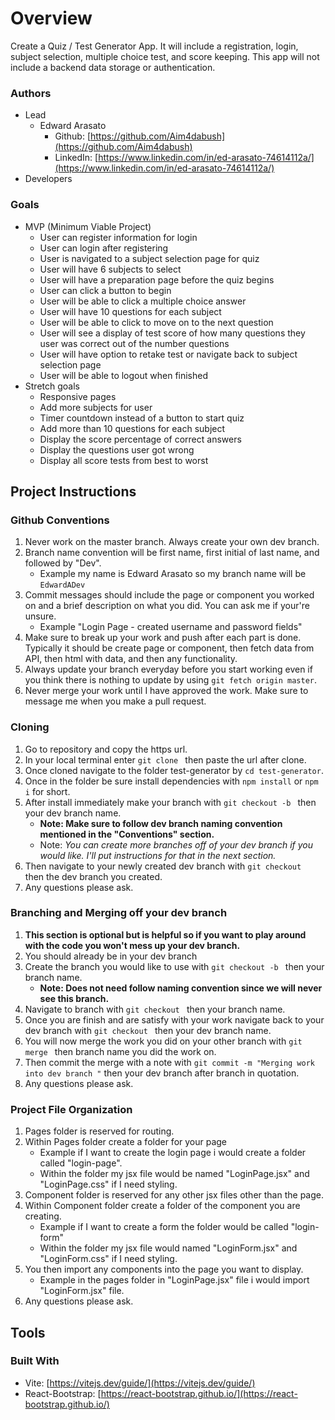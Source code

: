 # Overview

Create a Quiz / Test Generator App. It will include a registration, login, subject selection, multiple choice test, and score keeping. This app will not include a backend data storage or authentication.

### Authors

- Lead
  - Edward Arasato
    - Github: [https://github.com/Aim4dabush](https://github.com/Aim4dabush)
    - LinkedIn: [https://www.linkedin.com/in/ed-arasato-74614112a/](https://www.linkedin.com/in/ed-arasato-74614112a/)
- Developers

### Goals

- MVP (Minimum Viable Project)
  - User can register information for login
  - User can login after registering
  - User is navigated to a subject selection page for quiz
  - User will have 6 subjects to select
  - User will have a preparation page before the quiz begins
  - User can click a button to begin
  - User will be able to click a multiple choice answer
  - User will have 10 questions for each subject
  - User will be able to click to move on to the next question
  - User will see a display of test score of how many questions they user was correct out of the number questions
  - User will have option to retake test or navigate back to subject selection page
  - User will be able to logout when finished
- Stretch goals
  - Responsive pages
  - Add more subjects for user
  - Timer countdown instead of a button to start quiz
  - Add more than 10 questions for each subject
  - Display the score percentage of correct answers
  - Display the questions user got wrong
  - Display all score tests from best to worst

## Project Instructions

### Github Conventions

1. Never work on the master branch. Always create your own dev branch.
2. Branch name convention will be first name, first initial of last name, and followed by "Dev".
   - Example my name is Edward Arasato so my branch name will be `EdwardADev`
3. Commit messages should include the page or component you worked on and a brief description on what you did. You can ask me if your're unsure.
   - Example "Login Page - created username and password fields"
4. Make sure to break up your work and push after each part is done. Typically it should be create page or component, then fetch data from API, then html with data, and then any functionality.
5. Always update your branch everyday before you start working even if you think there is nothing to update by using `git fetch origin master`.
6. Never merge your work until I have approved the work. Make sure to message me when you make a pull request.

### Cloning

1. Go to repository and copy the https url.
2. In your local terminal enter `git clone ` then paste the url after clone.
3. Once cloned navigate to the folder test-generator by `cd test-generator`.
4. Once in the folder be sure install dependencies with `npm install` or `npm i` for short.
5. After install immediately make your branch with `git checkout -b ` then your dev branch name.
   - **Note: Make sure to follow dev branch naming convention mentioned in the "Conventions" section.**
   - Note: *You can create more branches off of your dev branch if you would like. I'll put instructions for that in the next section.*
6. Then navigate to your newly created dev branch with `git checkout ` then the dev branch you created.
7. Any questions please ask.

### Branching and Merging off your dev branch

1. **This section is optional but is helpful so if you want to play around with the code you won't mess up your dev branch.**
2. You should already be in your dev branch
3. Create the branch you would like to use with `git checkout -b ` then your branch name.
   - **Note: Does not need follow naming convention since we will never see this branch.**
4. Navigate to branch with `git checkout ` then your branch name.
5. Once you are finish and are satisfy with your work navigate back to your dev branch with `git checkout ` then your dev branch name.
6. You will now merge the work you did on your other branch with `git merge ` then branch name you did the work on.
7. Then commit the merge with a note with `git commit -m "Merging work into dev branch "` then your dev branch after branch in quotation.
8. Any questions please ask.

### Project File Organization
1. Pages folder is reserved for routing.
2. Within Pages folder create a folder for your page
   - Example if I want to create the login page i would create a folder called "login-page".
   - Within the folder my jsx file would be named "LoginPage.jsx" and "LoginPage.css" if I need styling.
3. Component folder is reserved for any other jsx files other than the page.
4. Within Component folder create a folder of the component you are creating.
   - Example if I want to create a form the folder would be called "login-form"
   - Within the folder my jsx file would named "LoginForm.jsx" and "LoginForm.css" if I need styling.
5. You then import any components into the page you want to display.
   - Example in the pages folder in "LoginPage.jsx" file i would import "LoginForm.jsx" file.
6. Any questions please ask.

## Tools

### Built With

- Vite: [https://vitejs.dev/guide/](https://vitejs.dev/guide/)
- React-Bootstrap: [https://react-bootstrap.github.io/](https://react-bootstrap.github.io/)